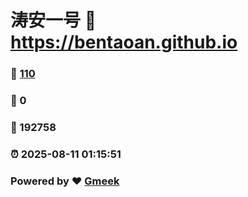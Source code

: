 # 涛安一号 :link: https://bentaoan.github.io 
### :page_facing_up: [110](https://bentaoan.github.io/tag.html) 
### :speech_balloon: 0 
### :hibiscus: 192758 
### :alarm_clock: 2025-08-11 01:15:51 
### Powered by :heart: [Gmeek](https://github.com/Meekdai/Gmeek)
